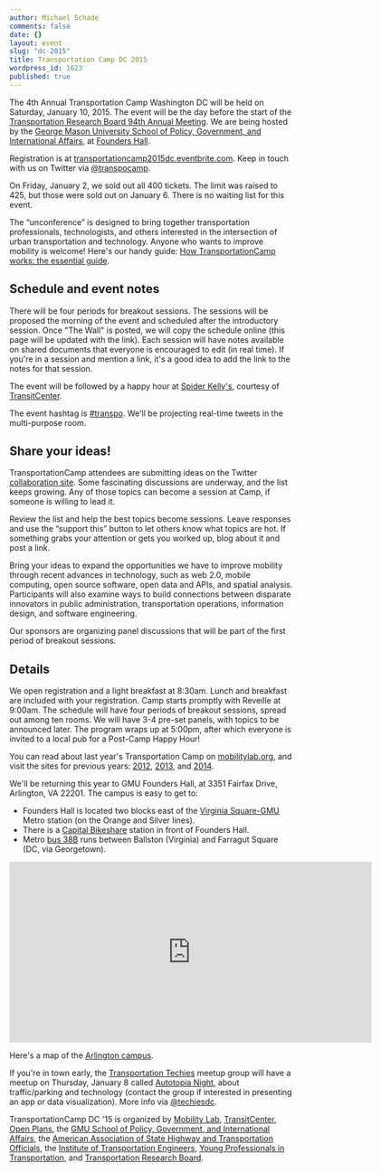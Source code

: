 ```yaml
---
author: Michael Schade
comments: false
date: {}
layout: event
slug: "dc-2015"
title: Transportation Camp DC 2015
wordpress_id: 1623
published: true
---
```


The 4th Annual Transportation Camp Washington DC will be held on Saturday, January 10, 2015. The event will be the day before the start of the [Transportation Research Board 94th Annual Meeting](http://www.trb.org/AnnualMeeting2015/AnnualMeeting2015.aspx). We are being hosted by the [George Mason University School of Policy, Government, and International Affairs](http://spgia.gmu.edu/), at [Founders Hall](http://arlington.gmu.edu/).

Registration is at [transportationcamp2015dc.eventbrite.com](https://transportationcamp2015dc.eventbrite.com). Keep in touch with us on Twitter via [@transpocamp](https://twitter.com/transpocamp).

On Friday, January 2, we sold out all 400 tickets. The limit was raised to 425, but those were sold out on January 6. There is no waiting list for this event.

The “unconference” is designed to bring together transportation professionals, technologists, and others interested in the intersection of urban transportation and technology. Anyone who wants to improve mobility is welcome! Here's our handy guide: [How TransportationCamp works: the essential guide](http://transportationcamp.org/2011/02/how-transportationcamp-works-the-essential-guide/).

## Schedule and event notes
There will be four periods for breakout sessions. The sessions will be proposed the morning of the event and scheduled after the introductory session. Once "The Wall" is posted, we will copy the schedule online (this page will be updated with the link). Each session will have notes available on shared documents that everyone is encouraged to edit (in real time). If you're in a session and mention a link, it's a good idea to add the link to the notes for that session.

The event will be followed by a happy hour at [Spider Kelly's](http://spiderkellys.com/), courtesy of [TransitCenter](http://transitcenter.org/).

The event hashtag is [#transpo](https://twitter.com/search?q=%23transpo&src=typd&f=realtime). We'll be projecting real-time tweets in the multi-purpose room.

## Share your ideas!
TransportationCamp attendees are submitting ideas on the Twitter [collaboration site](http://ideas.transportationcamp.org). Some fascinating discussions are underway, and the list keeps growing. Any of those topics can become a session at Camp, if someone is willing to lead it.

Review the list and help the best topics become sessions. Leave responses and use the “support this” button to let others know what topics are hot. If something grabs your attention or gets you worked up, blog about it and post a link.

Bring your ideas to expand the opportunities we have to improve mobility through recent advances in technology, such as web 2.0, mobile computing, open source software, open data and APIs, and spatial analysis. Participants will also examine ways to build connections between disparate innovators in public administration, transportation operations, information design, and software engineering.

Our sponsors are organizing panel discussions that will be part of the first period of breakout sessions.

## Details
We open registration and a light breakfast at 8:30am. Lunch and breakfast are included with your registration. Camp starts promptly with Reveille at 9:00am. The schedule will have four periods of breakout sessions, spread out among ten rooms. We will have 3-4 pre-set panels, with topics to be announced later. The program wraps up at 5:00pm, after which everyone is invited to a local pub for a Post-Camp Happy Hour!

You can read about last year's Transportation Camp on [mobilitylab.org](http://mobilitylab.org/tag/transportationcamp/), and visit the sites for previous years: [2012](http://transportationcamp.org/events/dc/), [2013](http://transportationcamp.org/events/dc-2013/), and [2014](http://transportationcamp.org/events/dc-2014/). 

We'll be returning this year to GMU Founders Hall, at 3351 Fairfax Drive, Arlington, VA 22201. The campus is easy to get to:

  * Founders Hall is located two blocks east of the [Virginia Square-GMU](http://www.wmata.com/rail/station_detail.cfm?station_id=98) Metro station (on the Orange and Silver lines).
  * There is a [Capital Bikeshare](http://www.capitalbikeshare.com/) station in front of Founders Hall.
  * Metro [bus 38B](http://www.wmata.com/bus/timetables/view.cfm?line=12) runs between Ballston (Virginia) and Farragut Square (DC, via Georgetown).

<iframe align=center src="https://www.google.com/maps/embed?pb=!1m18!1m12!1m3!1d1552.8558231973786!2d-77.10089523808!3d38.88483864213981!2m3!1f0!2f0!3f0!3m2!1i1024!2i768!4f13.1!3m3!1m2!1s0x89b7b6828ba038d9%3A0xdc8b8bb98b169604!2sGeorge+Mason+University-Arlington+Campus!5e0!3m2!1sen!2sus!4v1412725299805" width="640" height="320" frameborder="0" style="border:0"></iframe>

Here's a map of the [Arlington campus](http://info.gmu.edu/Maps/ArlingtonMap14.pdf). 

If you're in town early, the [Transportation Techies](http://www.meetup.com/Transportation-Techies/) meetup group will have a meetup on Thursday, January 8 called [Autotopia Night](http://www.meetup.com/Transportation-Techies/events/213357602/), about traffic/parking and technology (contact the group if interested in presenting an app or data visualization). More info via [@techiesdc](https://twitter.com/techiesdc).

TransportationCamp DC '15 is organized by [Mobility Lab](http://mobilitylab.org/), [TransitCenter](http://transitcenter.org/), [Open Plans](http://openplans.org/), the [GMU School of Policy, Government, and International Affairs](http://spgia.gmu.edu/), the [American Association of State Highway and Transportation Officials](http://www.transportation.org/), the [Institute of Transportation Engineers](http://www.ite.org/), [Young Professionals in Transportation](http://yptransportation.org/), and [Transportation Research Board](http://www.trb.org/).
